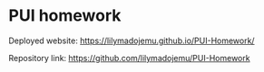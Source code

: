 # PUI homework

Deployed website: https://lilymadojemu.github.io/PUI-Homework/

Repository link: https://github.com/lilymadojemu/PUI-Homework
